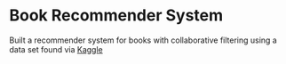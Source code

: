 <h1>Book Recommender System</h1>
Built a recommender system for books with collaborative filtering using a data set found via <a href="https://www.kaggle.com/alexanderfrosati/goodbooks-10k-updated">Kaggle</a>
